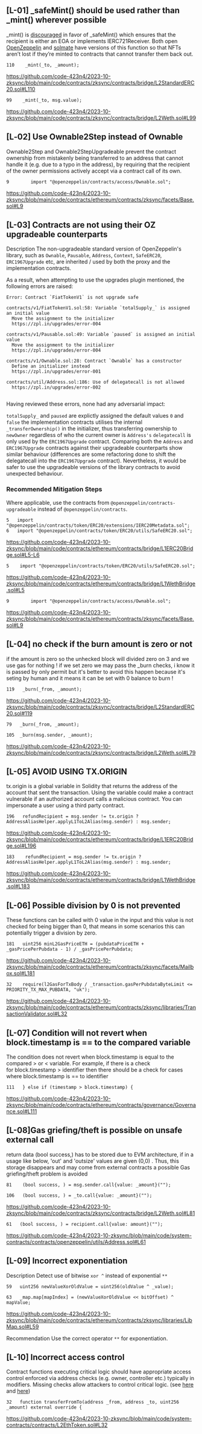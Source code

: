 ## [L-01] _safeMint() should be used rather than _mint() wherever possible
_mint() is [discouraged](https://github.com/OpenZeppelin/openzeppelin-contracts/blob/d4d8d2ed9798cc3383912a23b5e8d5cb602f7d4b/contracts/token/ERC721/ERC721.sol#L271) in favor of _safeMint() which ensures that the recipient is either an EOA or implements IERC721Receiver. Both open [OpenZeppelin](https://github.com/OpenZeppelin/openzeppelin-contracts/blob/d4d8d2ed9798cc3383912a23b5e8d5cb602f7d4b/contracts/token/ERC721/ERC721.sol#L238-L250) and [solmate](https://github.com/Rari-Capital/solmate/blob/4eaf6b68202e36f67cab379768ac6be304c8ebde/src/tokens/ERC721.sol#L180) have versions of this function so that NFTs aren’t lost if they’re minted to contracts that cannot transfer them back out.


```solidity
110    _mint(_to, _amount);
```
https://github.com/code-423n4/2023-10-zksync/blob/main/code/contracts/zksync/contracts/bridge/L2StandardERC20.sol#L110


```solidity
99    _mint(_to, msg.value);
```
https://github.com/code-423n4/2023-10-zksync/blob/main/code/contracts/zksync/contracts/bridge/L2Weth.sol#L99


## [L‑02] Use Ownable2Step instead of Ownable
Ownable2Step and Ownable2StepUpgradeable prevent the contract ownership from mistakenly being transferred to an address that cannot handle it (e.g. due to a typo in the address), by requiring that the recipient of the owner permissions actively accept via a contract call of its own.


```solidity
9        import "@openzeppelin/contracts/access/Ownable.sol";
```
https://github.com/code-423n4/2023-10-zksync/blob/main/code/contracts/ethereum/contracts/zksync/facets/Base.sol#L9


## [L-03] Contracts are not using their OZ upgradeable counterparts
Description
The non-upgradeable standard version of OpenZeppelin's library, such as `Ownable`, `Pausable`, `Address`, `Context`, `SafeERC20`, `ERC1967Upgrade` etc, are inherited / used by both the proxy and the implementation contracts.

As a result, when attempting to use the upgrades plugin mentioned, the following errors are raised:

```
Error: Contract `FiatTokenV1` is not upgrade safe

contracts/v1/FiatTokenV1.sol:58: Variable `totalSupply_` is assigned an initial value
  Move the assignment to the initializer
  https://zpl.in/upgrades/error-004

contracts/v1/Pausable.sol:49: Variable `paused` is assigned an initial value
  Move the assignment to the initializer
  https://zpl.in/upgrades/error-004

contracts/v1/Ownable.sol:28: Contract `Ownable` has a constructor
  Define an initializer instead
  https://zpl.in/upgrades/error-001

contracts/util/Address.sol:186: Use of delegatecall is not allowed
  https://zpl.in/upgrades/error-002
       
```
Having reviewed these errors, none had any adversarial impact:

`totalSupply_` and `paused` are explictly assigned the default values `0` and `false`
the implementation contracts utilises the internal `_transferOwnership()` in the initializer, thus transferring ownership to `newOwner` regardless of who the current owner is
`Address's` `delegatecall` is only used by the `ERC1967Upgrade` contract. Comparing both the `Address` and `ERC1967Upgrade` contracts against their upgradeable counterparts show similar behaviour (differences are some refactoring done to shift the delegatecall into the `ERC1967Upgrade` contract).
Nevertheless, it would be safer to use the upgradeable versions of the library contracts to avoid unexpected behaviour.

### Recommended Mitigation Steps
Where applicable, use the contracts from `@openzeppelin/contracts-upgradeable` instead of `@openzeppelin/contracts`.


```solidity
5   import "@openzeppelin/contracts/token/ERC20/extensions/IERC20Metadata.sol";
6   import "@openzeppelin/contracts/token/ERC20/utils/SafeERC20.sol";
```
https://github.com/code-423n4/2023-10-zksync/blob/main/code/contracts/ethereum/contracts/bridge/L1ERC20Bridge.sol#L5-L6


```solidity
5    import "@openzeppelin/contracts/token/ERC20/utils/SafeERC20.sol";
```
https://github.com/code-423n4/2023-10-zksync/blob/main/code/contracts/ethereum/contracts/bridge/L1WethBridge.sol#L5


```solidity
9        import "@openzeppelin/contracts/access/Ownable.sol";
```
https://github.com/code-423n4/2023-10-zksync/blob/main/code/contracts/ethereum/contracts/zksync/facets/Base.sol#L9


## [L-04] no check if the burn amount is zero or not
if the amount is zero so the unhecked block will divided zero on 3 and we use gas for nothing ! if we set zero we may pass the _burn checks, i know it is passed by only permit but it's better to avoid this happen because it's seting by human and it means it can be set with 0 balance to burn !


```solidity
119   _burn(_from, _amount);
```
https://github.com/code-423n4/2023-10-zksync/blob/main/code/contracts/zksync/contracts/bridge/L2StandardERC20.sol#119


```solidity
79   _burn(_from, _amount);

105  _burn(msg.sender, _amount);
```
https://github.com/code-423n4/2023-10-zksync/blob/main/code/contracts/zksync/contracts/bridge/L2Weth.sol#L79


## [L-05] AVOID USING TX.ORIGIN
tx.origin is a global variable in Solidity that returns the address of the account that sent the transaction.
Using the variable could make a contract vulnerable if an authorized account calls a malicious contract. You can impersonate a user using a third party contract.


```solidity
196   refundRecipient = msg.sender != tx.origin ? AddressAliasHelper.applyL1ToL2Alias(msg.sender) : msg.sender;
```
https://github.com/code-423n4/2023-10-zksync/blob/main/code/contracts/ethereum/contracts/bridge/L1ERC20Bridge.sol#L196


```solidity
183    refundRecipient = msg.sender != tx.origin ? AddressAliasHelper.applyL1ToL2Alias(msg.sender) : msg.sender;
```
https://github.com/code-423n4/2023-10-zksync/blob/main/code/contracts/ethereum/contracts/bridge/L1WethBridge.sol#L183


## [L-06] Possible division by 0 is not prevented
These functions can be called with 0 value in the input and this value is not checked for being bigger than 0, that means in some scenarios this can potentially trigger a division by zero.

```solidity
181   uint256 minL2GasPriceETH = (pubdataPriceETH + _gasPricePerPubdata - 1) / _gasPricePerPubdata;
```
https://github.com/code-423n4/2023-10-zksync/blob/main/code/contracts/ethereum/contracts/zksync/facets/Mailbox.sol#L181

```solidity
32    require(l2GasForTxBody / _transaction.gasPerPubdataByteLimit <= PRIORITY_TX_MAX_PUBDATA, "uk");
```
https://github.com/code-423n4/2023-10-zksync/blob/main/code/contracts/ethereum/contracts/zksync/libraries/TransactionValidator.sol#L32


## [L-07] Condition will not revert when block.timestamp is == to the compared variable
The condition does not revert when block.timestamp is equal to the compared > or < variable. For example, if there is a check for block.timestamp > identifier then there should be a check for cases where block.timestamp is == to identifier

```solidity
111   } else if (timestamp > block.timestamp) {
```
https://github.com/code-423n4/2023-10-zksync/blob/main/code/contracts/ethereum/contracts/governance/Governance.sol#L111


## [L-08]Gas griefing/theft is possible on unsafe external call
return data (bool success,) has to be stored due to EVM architecture, if in a usage like below, 'out' and 'outsize' values are given (0,0) . Thus, this storage disappears and may come from external contracts a possible Gas griefing/theft problem is avoided

```solidity
81    (bool success, ) = msg.sender.call{value: _amount}("");

106   (bool success, ) = _to.call{value: _amount}("");
```
https://github.com/code-423n4/2023-10-zksync/blob/main/code/contracts/zksync/contracts/bridge/L2Weth.sol#L81


```solidity
61   (bool success, ) = recipient.call{value: amount}("");
```
https://github.com/code-423n4/2023-10-zksync/blob/main/code/system-contracts/contracts/openzeppelin/utils/Address.sol#L61


## [L-09] Incorrect exponentiation
Description
Detect use of bitwise `xor ^` instead of exponential `**`


```solidity
59   uint256 newValueXorOldValue = uint256(oldValue ^ _value);

63   _map.map[mapIndex] = (newValueXorOldValue << bitOffset) ^ mapValue;
```
https://github.com/code-423n4/2023-10-zksync/blob/main/code/contracts/ethereum/contracts/zksync/libraries/LibMap.sol#L59

Recommendation
Use the correct operator `**` for exponentiation.

## [L-10] Incorrect access control

Contract functions executing critical logic should have appropriate access control enforced via address checks (e.g. owner, controller etc.) typically in modifiers. Missing checks allow attackers to control critical logic. (see [here](https://docs.openzeppelin.com/contracts/3.x/api/access) and [here](https://dasp.co/#item-2))

```solidity
32   function transferFromTo(address _from, address _to, uint256 _amount) external override {
```
https://github.com/code-423n4/2023-10-zksync/blob/main/code/system-contracts/contracts/L2EthToken.sol#L32